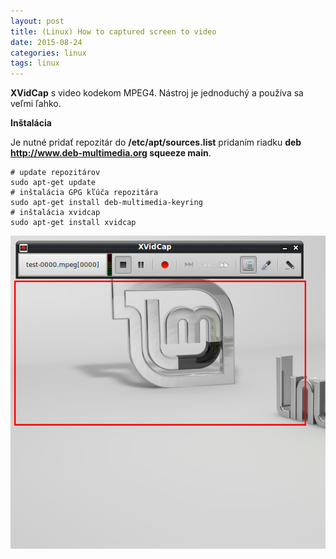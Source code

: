 ```yaml
---
layout: post
title: (Linux) How to captured screen to video
date: 2015-08-24
categories: linux
tags: linux
---
```


**XVidCap**  s video kodekom MPEG4. Nástroj je jednoduchý a používa sa veľmi ľahko.

**Inštalácia**

Je nutné pridať repozitár do **/etc/apt/sources.list** pridaním riadku **deb http://www.deb-multimedia.org squeeze main**.

```
# update repozitárov
sudo apt-get update
# inštalácia GPG kľúča repozitára
sudo apt-get install deb-multimedia-keyring
# inštalácia xvidcap
sudo apt-get install xvidcap
```

![xvidcap](/assets/icode/xvidcap.png)



 
